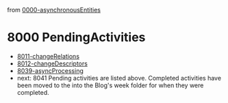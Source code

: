 from [0000-asynchronousEntities](../0000-asynchronousEntities.md)
# 8000 PendingActivities
- [8011-changeRelations](8011-changeRelations.md)
- [8012-changeDescriptors](8012-changeDescriptors.md)
- [8039-asyncProcessing](8039-asyncProcessing.md)
- next: 8041
Pending activities are listed above. Completed activities have been moved to the into the Blog's week folder for when they were completed.